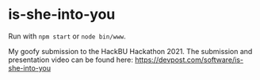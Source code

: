 # is-she-into-you

Run with `npm start` or `node bin/www`.

My goofy submission to the HackBU Hackathon 2021. The submission and presentation video can be found here: https://devpost.com/software/is-she-into-you
